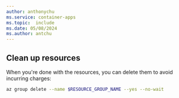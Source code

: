 ```yaml
---
author: anthonychu
ms.service: container-apps
ms.topic:  include
ms.date: 05/08/2024
ms.author: antchu
---
```


## Clean up resources

When you're done with the resources, you can delete them to avoid incurring charges:

```bash
az group delete --name $RESOURCE_GROUP_NAME --yes --no-wait
```
